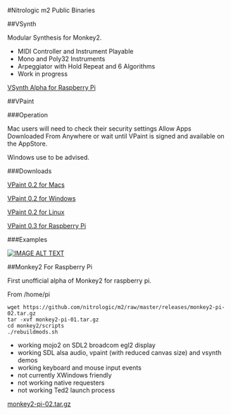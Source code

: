 #Nitrologic m2 Public Binaries

##VSynth

Modular Synthesis for Monkey2.

* MIDI Controller and Instrument Playable
* Mono and Poly32 Instruments
* Arpeggiator with Hold Repeat and 6 Algorithms
* Work in progress

[VSynth Alpha for Raspberry Pi](https://github.com/nitrologic/m2/raw/master/releases/vsynth-pi.tar.gz)


##VPaint

###Operation

Mac users will need to check their security settings Allow Apps Downloaded From Anywhere or wait until VPaint is signed and available on the AppStore.

Windows use to be advised.

###Downloads

[VPaint 0.2 for Macs](https://github.com/nitrologic/m2/raw/master/releases/VPaint0.2.app.zip)

[VPaint 0.2 for Windows](https://github.com/nitrologic/m2/raw/master/releases/VPaint0.2.zip)

[VPaint 0.2 for Linux](https://github.com/nitrologic/m2/raw/master/releases/vpaint0.2.tar.gz)

[VPaint 0.3 for Raspberry Pi](https://github.com/nitrologic/m2/raw/master/releases/vpaint-pi-0.3.tar.gz)

###Examples

[![IMAGE ALT TEXT](http://img.youtube.com/vi/2Y3zh0FOc00/0.jpg)](http://www.youtube.com/watch?v=2Y3zh0FOc00 "Project VPaint ")


##Monkey2 For Raspberry Pi

First unofficial alpha of Monkey2 for raspberry pi.

From /home/pi

```
wget https://github.com/nitrologic/m2/raw/master/releases/monkey2-pi-02.tar.gz
tar -xvf monkey2-pi-01.tar.gz
cd monkey2/scripts
./rebuildmods.sh
```

- working mojo2 on SDL2 broadcom egl2 display
- working SDL alsa audio, vpaint (with reduced canvas size) and vsynth demos
- working keyboard and mouse input events
- not currently XWindows friendly 
- not working native requesters
- not working Ted2 launch process

[monkey2-pi-02.tar.gz](https://github.com/nitrologic/m2/raw/master/releases/monkey2-pi-02.tar.gz)
